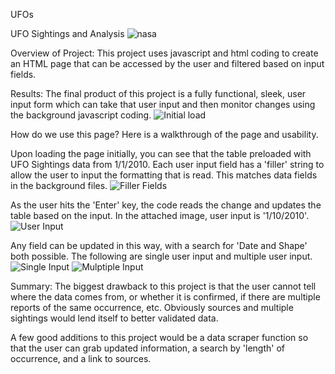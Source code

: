 UFOs

UFO Sightings and Analysis
![nasa](https://user-images.githubusercontent.com/85216568/131258955-b5de27de-d8e6-41a6-bbbd-a71067cd7ad3.jpg)

Overview of Project: 
This project uses javascript and html coding to create an HTML page that can be accessed by the user and filtered based on input fields.

Results: 
The final product of this project is a fully functional, sleek, user input form which can take that user input and then monitor changes using the background javascript coding.
![Initial load](https://user-images.githubusercontent.com/85216568/131258974-c32c1e56-95db-47b6-9964-b6b927a4c4bb.png)

How do we use this page? Here is a walkthrough of the page and usability.

Upon loading the page initially, you can see that the table preloaded with UFO Sightings data from 1/1/2010. Each user input field has a 'filler' string to allow the user to input the formatting that is read. This matches data fields in the background files.
![Filler Fields](https://user-images.githubusercontent.com/85216568/131258987-3c8319d0-5ad2-4ce9-b1c8-b4821b82502b.png)

As the user hits the 'Enter' key, the code reads the change and updates the table based on the input. In the attached image, user input is '1/10/2010'.
![User Input](https://user-images.githubusercontent.com/85216568/131258995-3433b420-dd6b-4a70-ae24-6c1cd969452a.png)

Any field can be updated in this way, with a search for 'Date and Shape' both possible. The following are single user input and multiple user input.
![Single Input](https://user-images.githubusercontent.com/85216568/131259005-e25e9007-aa73-4ad9-b5a6-d3d59fa96ad7.png)
![Mulptiple Input](https://user-images.githubusercontent.com/85216568/131259006-2a1fac86-bfe0-41e2-993e-38b11c29f870.png)

Summary: 
The biggest drawback to this project is that the user cannot tell where the data comes from, or whether it is confirmed, if there are multiple reports of the same occurrence, etc. Obviously sources and multiple sightings would lend itself to better validated data.

A few good additions to this project would be a data scraper function so that the user can grab updated information, a search by 'length' of occurrence, and a link to sources. 

